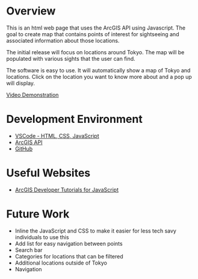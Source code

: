 # Overview

This is an html web page that uses the ArcGIS API using Javascript. The goal to create map that contains points of interest for sightseeing and associated information about those locations. 

The initial release will focus on locations around Tokyo. The map will be populated with various sights that the user can find.

The software is easy to use. It will automatically show a map of Tokyo and locations. Click on the location you want to know more about and a pop up will display. 

[Video Demonstration](https://youtu.be/83UkIKmKATY)

# Development Environment

* [VSCode - HTML, CSS, JavaScript](https://code.visualstudio.com/)
* [ArcGIS API](https://developers.arcgis.com/)
* [GitHub](https://github.com/)

# Useful Websites

* [ArcGIS Developer Tutorials for JavaScript](https://developers.arcgis.com/javascript/latest/)

# Future Work

* Inline the JavaScript and CSS to make it easier for less tech savy individuals to use this
* Add list for easy navigation between points
* Search bar
* Categories for locations that can be filtered
* Additional locations outside of Tokyo
* Navigation